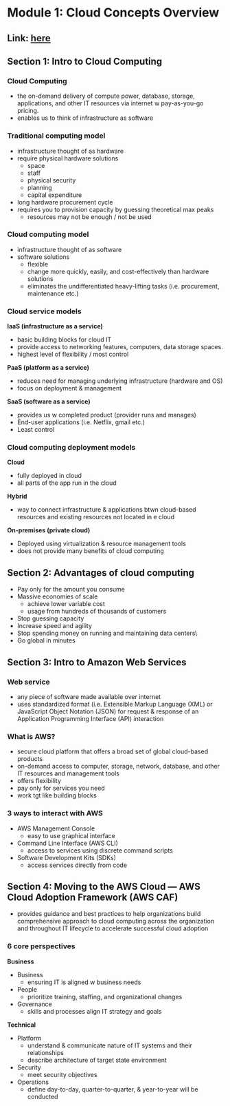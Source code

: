 # Module 1: Cloud Concepts Overview

## Link: [here](https://reminiscent-crabapple-0d0.notion.site/Module-1-42d0e04c32604b1b998e42832380aaae?pvs=4)

## Section 1: Intro to Cloud Computing

### Cloud Computing

- the on-demand delivery of compute power, database, storage, applications, and other IT resources via internet w pay-as-you-go pricing.
- enables us to think of infrastructure as software

### Traditional computing model

- infrastructure thought of as hardware
- require physical hardware solutions
    - space
    - staff
    - physical security
    - planning
    - capital expenditure
- long hardware procurement cycle
- requires you to provision capacity by guessing theoretical max peaks
    - resources may not be enough / not be used

### Cloud computing model

- infrastructure thought of as software
- software solutions
    - flexible
    - change more quickly, easily, and cost-effectively than hardware solutions
    - eliminates the undifferentiated heavy-lifting tasks (i.e. procurement, maintenance etc.)

### Cloud service models

************IaaS (infrastructure as a service)************

- basic building blocks for cloud IT
- provide access to networking features, computers, data storage spaces.
- highest level of flexibility / most control

**PaaS (platform as a service)**

- reduces need for managing underlying infrastructure (hardware and OS)
- focus on deployment & management

**SaaS (software as a service)**

- provides us w completed product (provider runs and manages)
- End-user applications (i.e. Netflix, gmail etc.)
- Least control

### Cloud computing deployment models

**********Cloud**********

- fully deployed in cloud
- all parts of the app run in the cloud

************Hybrid************

- way to connect infrastructure & applications btwn cloud-based resources and existing resources not located in e cloud

******************************************************On-premises (private cloud)******************************************************

- Deployed using virtualization & resource management tools
- does not provide many  benefits of cloud computing

## Section 2: Advantages of cloud computing

- Pay only for the amount you consume
- Massive economies of scale
    - achieve lower variable cost
    - usage from hundreds of thousands of customers
- Stop guessing capacity
- Increase speed and agility
- Stop spending money on running and maintaining data centers\
- Go global in minutes

## Section 3: Intro to Amazon Web Services

### Web service

- any piece of software made available over internet
- uses standardized format (i.e. Extensible Markup Language (XML) or JavaScript Object Notation (JSON) for request & response of an Application Programming Interface (API) interaction

### What is AWS?

- secure cloud platform that offers a broad set of global cloud-based products
- on-demand access to computer, storage, network, database, and other IT resources and management tools
- offers flexibility
- pay only for services you need
- work tgt like building blocks

### 3 ways to interact with AWS

- AWS Management Console
    - easy to use graphical interface
- Command Line Interface (AWS CLI)
    - access to services using discrete command scripts
- Software Development Kits (SDKs)
    - access services directly from code

## Section 4: Moving to the AWS Cloud — AWS Cloud Adoption Framework (AWS CAF)

- provides guidance and best practices to help organizations build comprehensive approach to cloud computing across the organization and throughout IT lifecycle to accelerate successful cloud adoption

### 6 core perspectives

****************Business****************

- Business
    - ensuring IT is aligned w business needs
- People
    - prioritize training, staffing, and organizational changes
- Governance
    - skills and processes align IT strategy and goals

******************Technical******************

- Platform
    - understand & communicate nature of IT systems and their relationships
    - describe architecture of target state environment
- Security
    - meet security objectives
- Operations
    - define day-to-day, quarter-to-quarter, & year-to-year will be conducted
